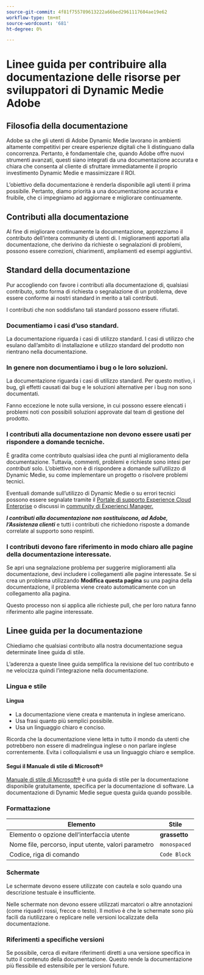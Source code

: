 ```yaml
---
source-git-commit: 4f81f755789613222a66bed2961117604ae19e62
workflow-type: tm+mt
source-wordcount: '681'
ht-degree: 0%

---
```

# Linee guida per contribuire alla documentazione delle risorse per sviluppatori di Dynamic Medie Adobe

## Filosofia della documentazione

Adobe sa che gli utenti di Adobe Dynamic Medie lavorano in ambienti altamente competitivi per creare esperienze digitali che li distinguano dalla concorrenza. Pertanto, è fondamentale che, quando Adobe offre nuovi strumenti avanzati, questi siano integrati da una documentazione accurata e chiara che consenta al cliente di sfruttare immediatamente il proprio investimento Dynamic Medie e massimizzare il ROI.

L’obiettivo della documentazione è renderla disponibile agli utenti il prima possibile. Pertanto, diamo priorità a una documentazione accurata e fruibile, che ci impegniamo ad aggiornare e migliorare continuamente.

## Contributi alla documentazione

Al fine di migliorare continuamente la documentazione, apprezziamo il contributo dell’intera community di utenti di. I miglioramenti apportati alla documentazione, che derivino da richieste o segnalazioni di problemi, possono essere correzioni, chiarimenti, ampliamenti ed esempi aggiuntivi.

## Standard della documentazione

Pur accogliendo con favore i contributi alla documentazione di, qualsiasi contributo, sotto forma di richiesta o segnalazione di un problema, deve essere conforme ai nostri standard in merito a tali contributi.

I contributi che non soddisfano tali standard possono essere rifiutati.

### Documentiamo i casi d’uso standard.

La documentazione riguarda i casi di utilizzo standard. I casi di utilizzo che esulano dall’ambito di installazione e utilizzo standard del prodotto non rientrano nella documentazione.

### In genere non documentiamo i bug o le loro soluzioni.

La documentazione riguarda i casi di utilizzo standard. Per questo motivo, i bug, gli effetti causati dai bug e le soluzioni alternative per i bug non sono documentati.

Fanno eccezione le note sulla versione, in cui possono essere elencati i problemi noti con possibili soluzioni approvate dal team di gestione del prodotto.

### I contributi alla documentazione non devono essere usati per rispondere a domande tecniche.

È gradita come contributo qualsiasi idea che punti al miglioramento della documentazione. Tuttavia, commenti, problemi e richieste sono intesi per *contributi* solo. L’obiettivo non è di rispondere a domande sull’utilizzo di Dynamic Medie, su come implementare un progetto o risolvere problemi tecnici.

Eventuali domande sull’utilizzo di Dynamic Medie o su errori tecnici possono essere segnalate tramite il [Portale di supporto Experience Cloud Enterprise](https://experienceleague.adobe.com/it?support-solution=General&amp;support-tab=home#support) o discussi in [community di Experienci Manager.](https://experienceleaguecommunities.adobe.com/t5/adobe-experience-manager/ct-p/adobe-experience-manager-community)

***I contributi alla documentazione non sostituiscono, ad Adobe, l’Assistenza clienti*** e tutti i contributi che richiedono risposte a domande correlate al supporto sono respinti.

### I contributi devono fare riferimento in modo chiaro alle pagine della documentazione interessate.

Se apri una segnalazione problema per suggerire miglioramenti alla documentazione, devi includere i collegamenti alle pagine interessate. Se si crea un problema utilizzando **Modifica questa pagina** su una pagina della documentazione, il problema viene creato automaticamente con un collegamento alla pagina.

Questo processo non si applica alle richieste pull, che per loro natura fanno riferimento alle pagine interessate.

## Linee guida per la documentazione

Chiediamo che qualsiasi contributo alla nostra documentazione segua determinate linee guida di stile.

L’aderenza a queste linee guida semplifica la revisione del tuo contributo e ne velocizza quindi l’integrazione nella documentazione.

### Lingua e stile

#### Lingua

* La documentazione viene creata e mantenuta in inglese americano.
* Usa frasi quanto più semplici possibile.
* Usa un linguaggio chiaro e conciso.

Ricorda che la documentazione viene letta in tutto il mondo da utenti che potrebbero non essere di madrelingua inglese o non parlare inglese correntemente. Evita i colloquialismi e usa un linguaggio chiaro e semplice.

#### Segui il Manuale di stile di Microsoft®

[Manuale di stile di Microsoft®](https://learn.microsoft.com/en-us/style-guide/welcome/) è una guida di stile per la documentazione disponibile gratuitamente, specifica per la documentazione di software. La documentazione di Dynamic Medie segue questa guida quando possibile.

### Formattazione

| Elemento | Stile |
|---|---|
| Elemento o opzione dell’interfaccia utente | **grassetto** |
| Nome file, percorso, input utente, valori parametro | `monospaced` |
| Codice, riga di comando | ```Code Block``` |

### Schermate

Le schermate devono essere utilizzate con cautela e solo quando una descrizione testuale è insufficiente.

Nelle schermate non devono essere utilizzati marcatori o altre annotazioni (come riquadri rossi, frecce o testo). Il motivo è che le schermate sono più facili da riutilizzare o replicare nelle versioni localizzate della documentazione.

### Riferimenti a specifiche versioni

Se possibile, cerca di evitare riferimenti diretti a una versione specifica in tutto il contenuto della documentazione. Questo rende la documentazione più flessibile ed estensibile per le versioni future.